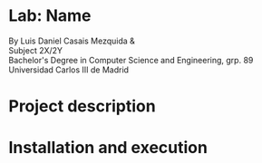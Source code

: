 # Lab: Name
By Luis Daniel Casais Mezquida &  
Subject 2X/2Y  
Bachelor's Degree in Computer Science and Engineering, grp. 89  
Universidad Carlos III de Madrid

# Project description


# Installation and execution

